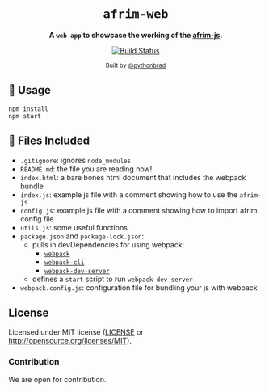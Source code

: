<div align="center">

  <h1><code>afrim-web</code></h1>

<strong>A <code>web app</code> to showcase the working of the <a href="https://github.com/pythonbrad/afrim-js">afrim-js</a>.</strong>

  <p>
    <a href="https://github.com/pythonbrad/afrim-web/actions/workflows/ci.yml"><img alt="Build Status" src="https://github.com/pythonbrad/afrim-web/actions/workflows/ci.yml/badge.svg?branch=main"/></a>
  </p>

<sub>Built by <a href="https://github.com/pythonbrad">@pythonbrad</a></sub>

</div>

## 🚴 Usage

```
npm install
npm start
```

## 🔋 Files Included

- `.gitignore`: ignores `node_modules`
- `README.md`: the file you are reading now!
- `index.html`: a bare bones html document that includes the webpack bundle
- `index.js`: example js file with a comment showing how to use the `afrim-js`
- `config.js`: example js file with a comment showing how to import afrim config file
- `utils.js`: some useful functions
- `package.json` and `package-lock.json`:
  - pulls in devDependencies for using webpack:
    - [`webpack`](https://www.npmjs.com/package/webpack)
    - [`webpack-cli`](https://www.npmjs.com/package/webpack-cli)
    - [`webpack-dev-server`](https://www.npmjs.com/package/webpack-dev-server)
  - defines a `start` script to run `webpack-dev-server`
- `webpack.config.js`: configuration file for bundling your js with webpack

## License

Licensed under MIT license ([LICENSE](LICENSE) or http://opensource.org/licenses/MIT).

### Contribution

We are open for contribution.
